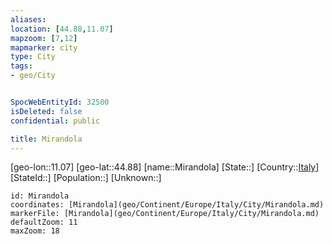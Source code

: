 ```yaml
---
aliases: 
location: [44.88,11.07]
mapzoom: [7,12] 
mapmarker: city 
type: City
tags:
- geo/City


SpocWebEntityId: 32500
isDeleted: false
confidential: public

title: Mirandola
---
```

[geo-lon::11.07]
[geo-lat::44.88]
[name::Mirandola]
[State::]
[Country::[Italy](geo/Continent/Europe/Italy.md)]
[StateId::]
[Population::]
[Unknown::]


```leaflet
id: Mirandola
coordinates: [Mirandola](geo/Continent/Europe/Italy/City/Mirandola.md)
markerFile: [Mirandola](geo/Continent/Europe/Italy/City/Mirandola.md)
defaultZoom: 11 
maxZoom: 18
```


